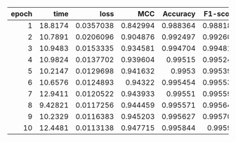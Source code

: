 |   epoch |     time |      loss |      MCC |   Accuracy |   F1-score |
|--------:|---------:|----------:|---------:|-----------:|-----------:|
|       1 | 18.8174  | 0.0357038 | 0.842994 |   0.988364 |   0.988184 |
|       2 | 10.7891  | 0.0206096 | 0.904876 |   0.992497 |   0.992608 |
|       3 | 10.9483  | 0.0153335 | 0.934581 |   0.994704 |   0.994819 |
|       4 | 10.9824  | 0.0137702 | 0.939604 |   0.99515  |   0.995243 |
|       5 | 10.2147  | 0.0129698 | 0.941632 |   0.9953   |   0.995394 |
|       6 | 10.6576  | 0.0124893 | 0.94322  |   0.995454 |   0.995536 |
|       7 | 12.9411  | 0.0120522 | 0.943933 |   0.99551  |   0.995591 |
|       8 |  9.42821 | 0.0117256 | 0.944459 |   0.995571 |   0.995646 |
|       9 | 10.2329  | 0.0116383 | 0.945203 |   0.995627 |   0.995701 |
|      10 | 12.4481  | 0.0113138 | 0.947715 |   0.995844 |   0.99591  |